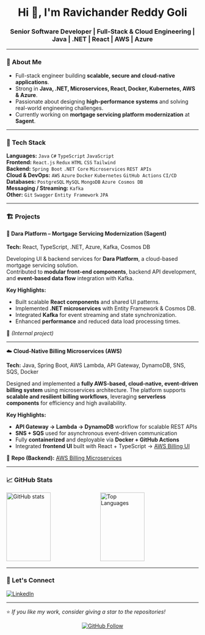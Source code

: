 <h1 align="center">Hi 👋, I'm Ravichander Reddy Goli</h1>
<h3 align="center">Senior Software Developer | Full-Stack & Cloud Engineering | Java | .NET | React | AWS | Azure</h3>

---

### 🚀 About Me

- Full-stack engineer building **scalable, secure and cloud-native applications**.
- Strong in **Java, .NET, Microservices, React, Docker, Kubernetes, AWS & Azure**.
- Passionate about designing **high-performance systems** and solving real-world engineering challenges.
- Currently working on **mortgage servicing platform modernization** at **Sagent**.

---

### 🧰 Tech Stack

**Languages:** `Java` `C#` `TypeScript` `JavaScript`  
**Frontend:** `React.js` `Redux` `HTML` `CSS` `Tailwind`  
**Backend:** `Spring Boot` `.NET Core` `Microservices` `REST APIs`  
**Cloud & DevOps:** `AWS` `Azure` `Docker` `Kubernetes` `GitHub Actions` `CI/CD`  
**Databases:** `PostgreSQL` `MySQL` `MongoDB` `Azure Cosmos DB`  
**Messaging / Streaming:** `Kafka`  
**Other:** `Git` `Swagger` `Entity Framework` `JPA`

---

### 🏗️ Projects

#### 🏦 Dara Platform – Mortgage Servicing Modernization (Sagent)
**Tech:** React, TypeScript, .NET, Azure, Kafka, Cosmos DB

Developing UI & backend services for **Dara Platform**, a cloud-based mortgage servicing solution.  
Contributed to **modular front-end components**, backend API development, and **event-based data flow** integration with Kafka.

**Key Highlights:**
- Built scalable **React components** and shared UI patterns.
- Implemented **.NET microservices** with Entity Framework & Cosmos DB.
- Integrated **Kafka** for event streaming and state synchronization.
- Enhanced **performance** and reduced data load processing times.

🔗 *(Internal project)*

---

☁️ **Cloud-Native Billing Microservices (AWS)**  

**Tech:** Java, Spring Boot, AWS Lambda, API Gateway, DynamoDB, SNS, SQS, Docker  

Designed and implemented a **fully AWS-based, cloud-native, event-driven billing system** using microservices architecture. The platform supports **scalable and resilient billing workflows**, leveraging **serverless components** for efficiency and high availability.

**Key Highlights:**  
- **API Gateway → Lambda → DynamoDB** workflow for scalable REST APIs  
- **SNS + SQS** used for asynchronous event-driven communication  
- Fully **containerized** and deployable via **Docker + GitHub Actions**  
- Integrated **frontend UI** built with React + TypeScript → [AWS Billing UI](https://github.com/Ravi-Goli/aws-billing-ui)

🔗 **Repo (Backend):** [AWS Billing Microservices](https://github.com/Ravi-Goli/aws-billing-microservices)

---

### 📈 GitHub Stats

<p align="left">
  <img src="https://github-readme-stats.vercel.app/api?username=Ravi-Goli&show_icons=true&theme=tokyonight" alt="GitHub stats" width="48%" height="180px" />
  <img src="https://github-readme-stats.vercel.app/api/top-langs/?username=Ravi-Goli&layout=compact&theme=tokyonight" alt="Top Languages" width="48%" height="180px" />
</p>

---

### 🤝 Let's Connect
<a href="https://www.linkedin.com/in/ravichander-reddy-goli/">
  <img src="https://img.shields.io/badge/LinkedIn-Connect-blue?style=for-the-badge&logo=linkedin" alt="LinkedIn" />
</a>

---

⭐️ *If you like my work, consider giving a star to the repositories!*
<p align="center">
  <a href="https://github.com/Ravi-Goli">
    <img src="https://img.shields.io/badge/GitHub-Follow-black?style=for-the-badge&logo=github" alt="GitHub Follow" />
  </a>
</p>

